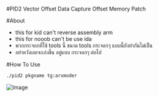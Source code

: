 #PID2
Vector Offset Data Capture Offset Memory Patch

#About

- this for kid can't reverse assembly arm
- this for nooob can't be use ida 
- พวกกระจอกที่ใช้ tools นี้ ขนาด tools กระจอกๆ แบบนี้ยังทำกันไม่เป็น
- อย่าหวังเลยจะเก่งขึ้น อยู่แบบ กระจอกๆ ต่อไป

#How To Use
```sh
./pid2 pkgname tg:arxmoder
```


![Image](https://github.com/user-attachments/assets/75f8e186-e9a9-4c9d-9857-8c4709d259d8)

